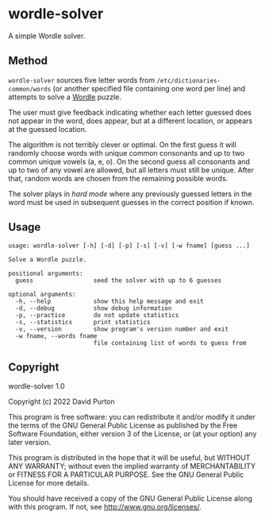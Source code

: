 # wordle-solver

A simple Wordle solver.

## Method

`wordle-solver` sources five letter words from
`/etc/dictionaries-common/words` (or another specified file containing one
word per line) and attempts to solve a
[Wordle](https://www.nytimes.com/games/wordle/index.html) puzzle.

The user must give feedback indicating whether each letter guessed does not
appear in the word, does appear, but at a different location, or appears at
the guessed location.

The algorithm is not terribly clever or optimal. On the first guess it will
randomly choose words with unique common consonants and up to two common
unique vowels (a, e, o). On the second guess all consonants and up to two of
any vowel are allowed, but all letters must still be unique. After that,
random words are chosen from the remaining possible words.

The solver plays in *hard mode* where any previously guessed letters in the
word must be used in subsequent guesses in the correct position if known.

## Usage

```
usage: wordle-solver [-h] [-d] [-p] [-s] [-v] [-w fname] [guess ...]

Solve a Wordle puzzle.

positional arguments:
  guess                 seed the solver with up to 6 guesses

optional arguments:
  -h, --help            show this help message and exit
  -d, --debug           show debug information
  -p, --practice        do not update statistics
  -s, --statistics      print statistics
  -v, --version         show program's version number and exit
  -w fname, --words fname
                        file containing list of words to guess from
```

## Copyright

wordle-solver 1.0

Copyright (c) 2022  David Purton

This program is free software: you can redistribute it and/or modify
it under the terms of the GNU General Public License as published by
the Free Software Foundation, either version 3 of the License, or
(at your option) any later version.

This program is distributed in the hope that it will be useful,
but WITHOUT ANY WARRANTY; without even the implied warranty of
MERCHANTABILITY or FITNESS FOR A PARTICULAR PURPOSE.  See the
GNU General Public License for more details.

You should have received a copy of the GNU General Public License
along with this program.  If not, see <http://www.gnu.org/licenses/>.
